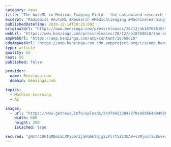 ```yaml
---
category: news
title: "The AutoML in Medical Imaging Field – the customized research tool for doctors"
excerpt: "Radiomics #AutoML #Research #Medicalimaging #Machinelearning #AI There is no doubt that AI has shaped the way people communicate with the world, it has also"
publishedDateTime: 2020-12-14T10:25:00Z
originalUrl: "https://www.benzinga.com/pressreleases/20/12/ab18768618/the-automl-in-medical-imaging-field-the-customized-research-tool-for-doctors"
webUrl: "https://www.benzinga.com/pressreleases/20/12/ab18768618/the-automl-in-medical-imaging-field-the-customized-research-tool-for-doctors"
ampWebUrl: "https://amp.benzinga.com/amp/content/18768618"
cdnAmpWebUrl: "https://amp-benzinga-com.cdn.ampproject.org/c/s/amp.benzinga.com/amp/content/18768618"
type: article
quality: 55
heat: 55
published: false

provider:
  name: Benzinga.com
  domain: benzinga.com

topics:
  - Machine Learning
  - AI

images:
  - url: "https://www.getnews.info/uploads/ac47942338472f0e98db64e84996ea01.png"
    width: 600
    height: 258
    isCached: true

secured: "gNcTcCDP1qMDmiSLXPyQbrZjahG6klGjgiLPlrt52z3UA9+vVMjuclYv8ov+IzIyOg/aDsAe21MYdy1ygArHsTb9qD12ng6gIfcuQruuDQRe/GhIyAig2cBpSEZvUQjKeSz9sxq48G9uSaiNnZ/rJQYjJtYOyZXcuKEEQ0mHwZbkq1yT11u80uC6AH5AFucI1ih+G7Q2/Yit2exavidGK3ySMencrOvugqyBnPSPnTswMcjJabTzzOtFYeUhqDkJmv+h4rNaeSqAriCCH58ELbfQfJ3ymspyFG3/u4P8fZAVJsPKaVr4E2KLwpjL7jlZy1W5U7q0C1G/VBtDvp+YYaZNEvgcWixxrEs3iW/9N0o=;VdOssrMEIn8NP4wmdiq4iQ=="
---
```


